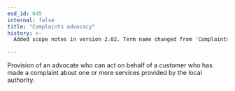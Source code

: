 ```yaml
---
esd_id: 645
internal: false
title: "Complaints advocacy"
history: >-
  Added scope notes in version 2.02. Term name changed from 'Complaints - advocacy' to 'Council - complaints - advocacy for complainants' in version 3.00. Name changed to 'Complaints advocacy' in version 4.00.

---
```


Provision of an advocate who can act on behalf of a customer who has made a complaint about one or more services provided by the local authority.


